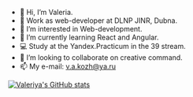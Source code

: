 - 👋 Hi, I’m Valeria.
- 📍  Work as web-developer at DLNP JINR, Dubna.
- 👀 I’m interested in Web-development.
- 🌱 I’m currently learning React and Angular.
- 💻 Study at the Yandex.Practicum in the 39 stream.
- 💞️ I’m looking to collaborate on creative command.
- 📫 My e-mail: v.a.kozh@ya.ru

[![Valeriya's GitHub stats](https://github-readme-stats.vercel.app/api?username=vkozh)](https://github.com/vkozh/github-readme-stats&theme=swift)
